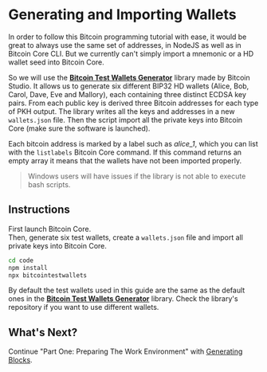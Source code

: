 # Generating and Importing Wallets

In order to follow this Bitcoin programming tutorial with ease, it would be great to always use the same set of addresses, in NodeJS as well as in Bitcoin Core CLI. But we currently can't simply import a mnemonic or a HD wallet seed into Bitcoin Core. 

So we will use the [**Bitcoin Test Wallets Generator**](https://github.com/bitcoin-studio/Bitcoin-Test-Wallets-Generator) library made by Bitcoin Studio. It allows us to generate six different BIP32 HD wallets \(Alice, Bob, Carol, Dave, Eve and Mallory\), each containing three distinct ECDSA key pairs. From each public key is derived three Bitcoin addresses for each type of PKH output. The library writes all the keys and addresses in a new `wallets.json` file. Then the script import all the private keys into Bitcoin Core \(make sure the software is launched\).

Each bitcoin address is marked by a label such as _alice\_1_, which you can list with the `listlabels` Bitcoin Core command. If this command returns an empty array it means that the wallets have not been imported properly.

> Windows users will have issues if the library is not able to execute bash scripts.


## Instructions

First launch Bitcoin Core.  
Then, generate six test wallets, create a `wallets.json` file and import all private keys into Bitcoin Core.

```bash
cd code
npm install
npx bitcointestwallets
```

By default the test wallets used in this guide are the same as the default ones in the [**Bitcoin Test Wallets Generator**](https://github.com/bitcoin-studio/Bitcoin-Test-Wallets-Generator) library. Check the library's repository if you want to use different wallets.  


## What's Next?

Continue "Part One: Preparing The Work Environment" with [Generating Blocks](generating_blocks.md).

